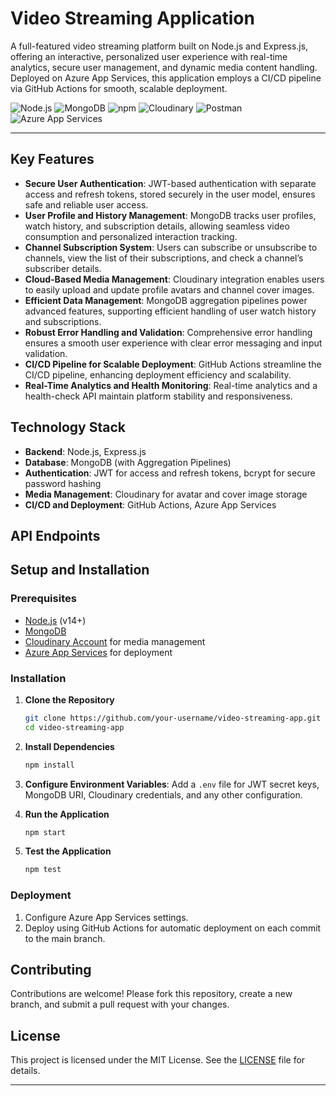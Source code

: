 
# Video Streaming Application

A full-featured video streaming platform built on Node.js and Express.js, offering an interactive, personalized user experience with real-time analytics, secure user management, and dynamic media content handling. Deployed on Azure App Services, this application employs a CI/CD pipeline via GitHub Actions for smooth, scalable deployment.

![Node.js](https://img.shields.io/badge/Node.js-339933?style=for-the-badge&logo=nodedotjs&logoColor=white)
![MongoDB](https://img.shields.io/badge/MongoDB-47A248?style=for-the-badge&logo=mongodb&logoColor=white)
![npm](https://img.shields.io/badge/npm-CB3837?style=for-the-badge&logo=npm&logoColor=white)
![Cloudinary](https://img.shields.io/badge/Cloudinary-3448C5?style=for-the-badge&logo=cloudinary&logoColor=white)
![Postman](https://img.shields.io/badge/Postman-FF6C37?style=for-the-badge&logo=postman&logoColor=white)
![Azure App Services](https://img.shields.io/badge/Azure_App_Services-0078D4?style=for-the-badge&logo=microsoft-azure&logoColor=white)

---

## Key Features

- **Secure User Authentication**: JWT-based authentication with separate access and refresh tokens, stored securely in the user model, ensures safe and reliable user access.
- **User Profile and History Management**: MongoDB tracks user profiles, watch history, and subscription details, allowing seamless video consumption and personalized interaction tracking.
- **Channel Subscription System**: Users can subscribe or unsubscribe to channels, view the list of their subscriptions, and check a channel’s subscriber details.
- **Cloud-Based Media Management**: Cloudinary integration enables users to easily upload and update profile avatars and channel cover images.
- **Efficient Data Management**: MongoDB aggregation pipelines power advanced features, supporting efficient handling of user watch history and subscriptions.
- **Robust Error Handling and Validation**: Comprehensive error handling ensures a smooth user experience with clear error messaging and input validation.
- **CI/CD Pipeline for Scalable Deployment**: GitHub Actions streamline the CI/CD pipeline, enhancing deployment efficiency and scalability.
- **Real-Time Analytics and Health Monitoring**: Real-time analytics and a health-check API maintain platform stability and responsiveness.

## Technology Stack

- **Backend**: Node.js, Express.js
- **Database**: MongoDB (with Aggregation Pipelines)
- **Authentication**: JWT for access and refresh tokens, bcrypt for secure password hashing
- **Media Management**: Cloudinary for avatar and cover image storage
- **CI/CD and Deployment**: GitHub Actions, Azure App Services

## API Endpoints

## Setup and Installation

### Prerequisites
- [Node.js](https://nodejs.org/) (v14+)
- [MongoDB](https://www.mongodb.com/)
- [Cloudinary Account](https://cloudinary.com/) for media management
- [Azure App Services](https://azure.microsoft.com/) for deployment

### Installation

1. **Clone the Repository**
   ```bash
   git clone https://github.com/your-username/video-streaming-app.git
   cd video-streaming-app
   ```

2. **Install Dependencies**
   ```bash
   npm install
   ```

3. **Configure Environment Variables**: Add a `.env` file for JWT secret keys, MongoDB URI, Cloudinary credentials, and any other configuration.

4. **Run the Application**
   ```bash
   npm start
   ```

5. **Test the Application**
   ```bash
   npm test
   ```

### Deployment

1. Configure Azure App Services settings.
2. Deploy using GitHub Actions for automatic deployment on each commit to the main branch.

## Contributing

Contributions are welcome! Please fork this repository, create a new branch, and submit a pull request with your changes.

## License

This project is licensed under the MIT License. See the [LICENSE](LICENSE) file for details.

---

